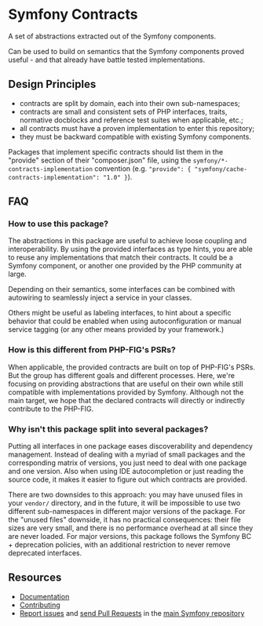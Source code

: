 Symfony Contracts
=================

A set of abstractions extracted out of the Symfony components.

Can be used to build on semantics that the Symfony components proved useful - and
that already have battle tested implementations.

Design Principles
-----------------

 * contracts are split by domain, each into their own sub-namespaces;
 * contracts are small and consistent sets of PHP interfaces, traits, normative
   docblocks and reference test suites when applicable, etc.;
 * all contracts must have a proven implementation to enter this repository;
 * they must be backward compatible with existing Symfony components.

Packages that implement specific contracts should list them in the "provide"
section of their "composer.json" file, using the `symfony/*-contracts-implementation`
convention (e.g. `"provide": { "symfony/cache-contracts-implementation": "1.0" }`).

FAQ
---

### How to use this package?

The abstractions in this package are useful to achieve loose coupling and
interoperability. By using the provided interfaces as type hints, you are able
to reuse any implementations that match their contracts. It could be a Symfony
component, or another one provided by the PHP community at large.

Depending on their semantics, some interfaces can be combined with autowiring to
seamlessly inject a service in your classes.

Others might be useful as labeling interfaces, to hint about a specific behavior
that could be enabled when using autoconfiguration or manual service tagging (or
any other means provided by your framework.)

### How is this different from PHP-FIG's PSRs?

When applicable, the provided contracts are built on top of PHP-FIG's PSRs. But
the group has different goals and different processes. Here, we're focusing on
providing abstractions that are useful on their own while still compatible with
implementations provided by Symfony. Although not the main target, we hope that
the declared contracts will directly or indirectly contribute to the PHP-FIG.

### Why isn't this package split into several packages?

Putting all interfaces in one package eases discoverability and dependency
management. Instead of dealing with a myriad of small packages and the
corresponding matrix of versions, you just need to deal with one package and one
version. Also when using IDE autocompletion or just reading the source code, it
makes it easier to figure out which contracts are provided.

There are two downsides to this approach: you may have unused files in your
`vendor/` directory, and in the future, it will be impossible to use two
different sub-namespaces in different major versions of the package. For the
"unused files" downside, it has no practical consequences: their file sizes are
very small, and there is no performance overhead at all since they are never
loaded. For major versions, this package follows the Symfony BC + deprecation
policies, with an additional restriction to never remove deprecated interfaces.

Resources
---------

  * [Documentation](https://symfony.com/doc/current/components/contracts.html)
  * [Contributing](https://symfony.com/doc/current/contributing/index.html)
  * [Report issues](https://github.com/symfony/symfony/issues) and
    [send Pull Requests](https://github.com/symfony/symfony/pulls)
    in the [main Symfony repository](https://github.com/symfony/symfony)
